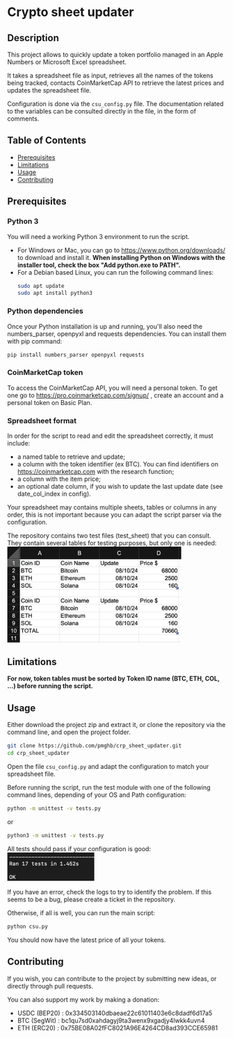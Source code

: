 # Crypto sheet updater

## Description
This project allows to quickly update a token portfolio managed in an Apple Numbers or Microsoft Excel spreadsheet.

It takes a spreadsheet file as input, retrieves all the names of the tokens being tracked, contacts CoinMarketCap API to retrieve the latest prices and updates the spreadsheet file.

Configuration is done via the `csu_config.py` file. The documentation related to the variables can be consulted directly in the file, in the form of comments.

## Table of Contents
- [Prerequisites](#prerequisites)
- [Limitations](#limitations)
- [Usage](#usage)
- [Contributing](#contributing)

## Prerequisites
### Python 3
You will need a working Python 3 environment to run the script.
- For Windows or Mac, you can go to https://www.python.org/downloads/ to download and install it. <strong>When installing Python on Windows with the installer tool, check the box "Add python.exe to PATH".</strong>
- For a Debian based Linux, you can run the following command lines:
    ```sh
    sudo apt update
    sudo apt install python3
    ```
### Python dependencies
Once your Python installation is up and running, you'll also need the numbers_parser, openpyxl and requests dependencies. You can install them with pip command:
```sh
pip install numbers_parser openpyxl requests
```

### CoinMarketCap token
To access the CoinMarketCap API, you will need a personal token. To get one go to https://pro.coinmarketcap.com/signup/ , create an account and a personal token on Basic Plan.

### Spreadsheet format
In order for the script to read and edit the spreadsheet correctly, it must include:
- a named table to retrieve and update;
- a column with the token identifier (ex BTC). You can find identifiers on https://coinmarketcap.com with the research function;
- a column with the item price;
- an optional date column, if you wish to update the last update date (see date_col_index in config).

Your spreadsheet may contains multiple sheets, tables or columns in any order, this is not important because you can adapt the script parser via the configuration.

The repository contains two test files (test_sheet) that you can consult. They contain several tables for testing purposes, but only one is needed:\
<img src="sc_1_example.png" alt="Sheet example" width="400"/>

## Limitations
<strong>For now, token tables must be sorted by Token ID name (BTC, ETH, COL, ...) before running the script.</strong>

## Usage
Either download the project zip and extract it, or clone the repository via the command line, and open the project folder.
```sh
git clone https://github.com/pmghb/crp_sheet_updater.git
cd crp_sheet_updater
```

Open the file `csu_config.py` and adapt the configuration to match your spreadsheet file.

Before running the script, run the test module with one of the following command lines, depending of your OS and Path configuration:
```sh
python -m unittest -v tests.py
```

or 

```sh
python3 -m unittest -v tests.py
```

All tests should pass if your configuration is good:\
<img src="sc_2_log.png" alt="Success log" width="200"/>

If you have an error, check the logs to try to identify the problem. If this seems to be a bug, please create a ticket in the repository.

Otherwise, if all is well, you can run the main script:
```sh
python csu.py
```
You should now have the latest price of all your tokens.

## Contributing
If you wish, you can contribute to the project by submitting new ideas, or directly through pull requests.

You can also support my work by making a donation:
- USDC (BEP20) : 0x334503140dbaeae22c61011403e6c8dadf6d17a5
- BTC (SegWit) : bc1qu7sd0xahdagyj9ta3wenx9xgadjy4lwkk4uvn4
- ETH (ERC20) : 0x75BE08A02fFC8021A96E4264CD8ad393CCE65981
